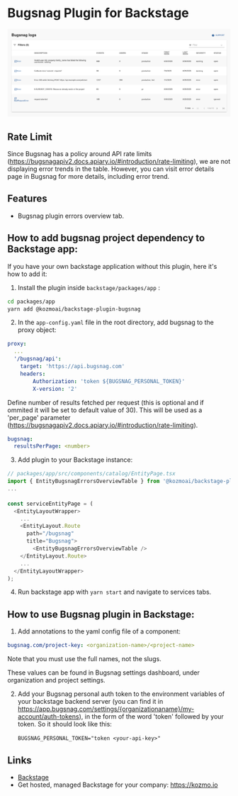 # Bugsnag Plugin for Backstage

![a preview of the Bugsnag plugin](./docs/backstage-bugsnag-plugin.png)

## Rate Limit

Since Bugsnag has a policy around API rate limits (https://bugsnagapiv2.docs.apiary.io/#introduction/rate-limiting), we are not displaying error trends in the table. However, you can visit error details page in Bugsnag for more details, including error trend.

## Features

- Bugsnag plugin errors overview tab.

## How to add bugsnag project dependency to Backstage app:

If you have your own backstage application without this plugin, here it's how to add it:

1. Install the plugin inside `backstage/packages/app` :

```bash
cd packages/app
yarn add @kozmoai/backstage-plugin-bugsnag
```

2. In the `app-config.yaml` file in the root directory, add bugsnag to the proxy object:

```yml
proxy:
  ...
  '/bugsnag/api':
    target: 'https://api.bugsnag.com'
    headers:
        Authorization: 'token ${BUGSNAG_PERSONAL_TOKEN}'
        X-version: '2'
```

Define number of results fetched per request (this is optional and if ommited it will be set to default value of 30). This will be used as a 'per_page' parameter (https://bugsnagapiv2.docs.apiary.io/#introduction/rate-limiting).

```yml
bugsnag:
  resultsPerPage: <number>
```

3. Add plugin to your Backstage instance:

```ts
// packages/app/src/components/catalog/EntityPage.tsx
import { EntityBugsnagErrorsOverviewTable } from '@kozmoai/backstage-plugin-bugsnag';
...

const serviceEntityPage = (
  <EntityLayoutWrapper>
    ...
    <EntityLayout.Route
      path="/bugsnag"
      title="Bugsnag">
        <EntityBugsnagErrorsOverviewTable />
    </EntityLayout.Route>
    ...
  </EntityLayoutWrapper>
);
```

4. Run backstage app with `yarn start` and navigate to services tabs.

## How to use Bugsnag plugin in Backstage:

1. Add annotations to the yaml config file of a component:

```yml
bugsnag.com/project-key: <organization-name>/<project-name>
```

Note that you must use the full names, not the slugs.

These values can be found in Bugsnag settings dashboard, under organization and project settings.

2. Add your Bugsnag personal auth token to the environment variables of your backstage backend server (you can find it in https://app.bugsnag.com/settings/{organizationaname}/my-account/auth-tokens), in the form of the word 'token' followed by your token. So it should look like this:

   `BUGSNAG_PERSONAL_TOKEN="token <your-api-key>"`

## Links

- [Backstage](https://backstage.io)
- Get hosted, managed Backstage for your company: https://kozmo.io
